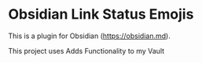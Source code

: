# Obsidian Link Status Emojis
This is a plugin for Obsidian (https://obsidian.md).

This project uses Adds Functionality to my Vault
